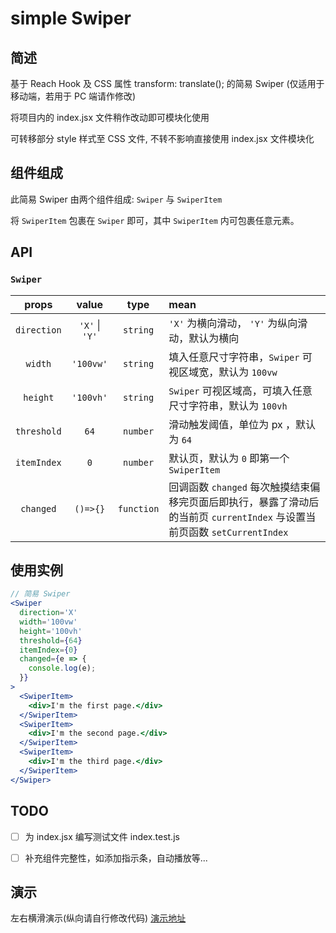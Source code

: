 # simple Swiper

## 简述

基于 Reach Hook 及 CSS 属性 transform: translate(); 的简易 Swiper (仅适用于移动端，若用于 PC 端请作修改)

将项目内的 index.jsx 文件稍作改动即可模块化使用

可转移部分 style 样式至 CSS 文件, 不转不影响直接使用 index.jsx 文件模块化

## 组件组成

此简易 Swiper 由两个组件组成: `Swiper` 与 `SwiperItem`

将 `SwiperItem` 包裹在 `Swiper` 即可，其中 `SwiperItem` 内可包裹任意元素。

## API

### `Swiper`

|    props    |     value      |    type    | mean                                                                                                                      |
| :---------: | :------------: | :--------: | :------------------------------------------------------------------------------------------------------------------------ |
| `direction` | `'X'` \| `'Y'` |  `string`  | `'X'` 为横向滑动， `'Y'` 为纵向滑动，默认为横向                                                                           |
|   `width`   |   `'100vw'`    |  `string`  | 填入任意尺寸字符串，`Swiper` 可视区域宽，默认为 `100vw`                                                                   |
|  `height`   |   `'100vh'`    |  `string`  | `Swiper` 可视区域高，可填入任意尺寸字符串，默认为 `100vh`                                                                 |
| `threshold` |      `64`      |  `number`  | 滑动触发阈值，单位为 px ，默认为 `64`                                                                                     |
| `itemIndex` |      `0`       |  `number`  | 默认页，默认为 `0` 即第一个 `SwiperItem`                                                                                  |
|  `changed`  |    `()=>{}`    | `function` | 回调函数 `changed` 每次触摸结束偏移完页面后即执行，暴露了滑动后的当前页 `currentIndex` 与设置当前页函数 `setCurrentIndex` |

## 使用实例

```jsx
// 简易 Swiper
<Swiper
  direction='X'
  width='100vw'
  height='100vh'
  threshold={64}
  itemIndex={0}
  changed={e => {
    console.log(e);
  }}
>
  <SwiperItem>
    <div>I'm the first page.</div>
  </SwiperItem>
  <SwiperItem>
    <div>I'm the second page.</div>
  </SwiperItem>
  <SwiperItem>
    <div>I'm the third page.</div>
  </SwiperItem>
</Swiper>
```

## TODO

- [ ] 为 index.jsx 编写测试文件 index.test.js

- [ ] 补充组件完整性，如添加指示条，自动播放等...

## 演示

左右横滑演示(纵向请自行修改代码)
[演示地址](https://chickenandfish.github.io/simple-Swiper/)
